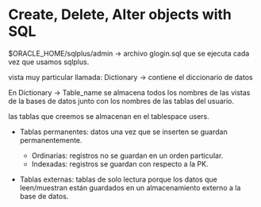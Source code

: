 # Create, Delete, Alter objects with SQL


$ORACLE_HOME/sqlplus/admin -> archivo glogin.sql que se ejecuta cada vez que usamos sqlplus. 


vista muy particular llamada: Dictionary -> contiene el diccionario de datos

En Dictionary -> Table_name se almacena todos los nombres de las vistas de la bases de datos junto con los nombres de las tablas del usuario. 

las tablas que creemos se almacenan en el tablespace users. 

- Tablas permanentes: datos una vez que se inserten se guardan permanentemente.
	- Ordinarias: registros no se guardan en un orden particular. 
	- Indexadas: registros se guardan con respecto a la PK.
	
- Tablas externas: tablas de solo lectura porque los datos que leen/muestran están guardados en un almacenamiento externo a la base de datos. 
	